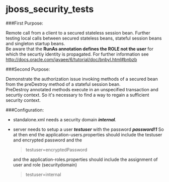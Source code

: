jboss_security_tests
====================

###First Purpose:

   Remote call from a client to a secured stateless session bean. Further testing local calls between secured stateless beans, stateful session beans and singleton startup beans.  
   Be aware that the __RunAs annotation defines the ROLE not the user__ for which the securtiy identity is propagated. For further information see http://docs.oracle.com/javaee/6/tutorial/doc/bnbyl.html#bnbzb

###Second Purpose:

   Demonstrate the authorization issue invoking methods of a secured bean from the preDestroy method of a stateful session bean.  
   PreDestroy annotated methods execute in an unspecified transaction and securtiy context. So it's necessary to find a way to regain a sufficient security context.
   
###Configuration:

   * standalone.xml needs a security domain **_internal_**. 
   * server needs to setup a user **_testuser_** with the password **_password!1_**
      So at then end  the application-users.properties should include the  testuser and encrypted password and the 
      > testuser=encryptedPassword
      
      and the application-roles.properties should include the assignment of user and role (securitydomain)
      > testuser=internal